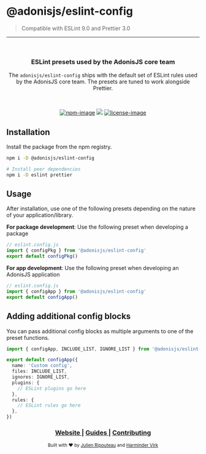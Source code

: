 # @adonisjs/eslint-config

> Compatible with ESLint 9.0 and Prettier 3.0

<hr>
<br />

<div align="center">
  <h3>ESLint presets used by the AdonisJS core team</h3>
  <p>The <code>adonisjs/eslint-config</code> ships with the default set of ESLint rules used by the AdonisJS core team. The presets are tuned to work alongside Prettier.</p>
</div>

<br />

<div align="center">

[![npm-image]][npm-url] ![][typescript-image] [![license-image]][license-url]

</div>

## Installation

Install the package from the npm registry.

```sh
npm i -D @adonisjs/eslint-config

# Install peer dependencies
npm i -D eslint prettier
```

## Usage

After installation, use one of the following presets depending on the nature of your application/library.

**For package development**: Use the following preset when developing a package

```ts
// eslint.config.js
import { configPkg } from '@adonisjs/eslint-config'
export default configPkg()
```

**For app development**: Use the following preset when developing an AdonisJS application

```ts
// eslint.config.js
import { configApp } from '@adonisjs/eslint-config'
export default configApp()
```

## Adding additional config blocks

You can pass additional config blocks as multiple arguments to one of the preset functions.

```ts
import { configApp, INCLUDE_LIST, IGNORE_LIST } from '@adonisjs/eslint-config'

export default configApp({
  name: 'Custom config',
  files: INCLUDE_LIST,
  ignores: IGNORE_LIST,
  plugins: {
    // ESLint plugins go here
  },
  rules: {
    // ESLint rules go here
  },
})
```

<div align="center">
  <h3>
    <a href="https://adonisjs.com">
      Website
    </a>
    <span> | </span>
    <a href="https://docs.adonisjs.com">
      Guides
    </a>
    <span> | </span>
    <a href="https://github.com/adonisjs/.github/blob/main/docs/CONTRIBUTING.md">
      Contributing
    </a>
  </h3>
</div>

<div align="center">
  <sub>Built with ❤︎ by <a href="https://github.com/Julien-R44">Julien Ripouteau</a> and <a href="https://github.com/thetutlage">Harminder Virk</a>
</div>

[npm-image]: https://img.shields.io/npm/v/@adonisjs/eslint-config/latest.svg?style=for-the-badge&logo=npm
[npm-url]: https://www.npmjs.com/package/@adonisjs/eslint-config/v/latest 'npm'
[typescript-image]: https://img.shields.io/badge/Typescript-294E80.svg?style=for-the-badge&logo=typescript
[license-url]: LICENSE.md
[license-image]: https://img.shields.io/github/license/adonisjs/adonis-framework?style=for-the-badge
